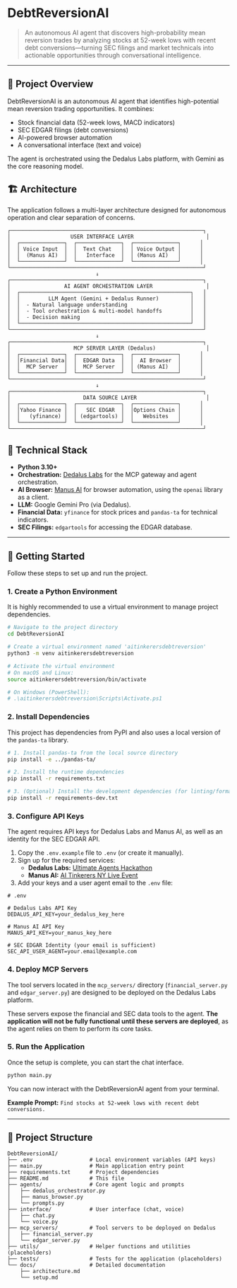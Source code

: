 # DebtReversionAI

> An autonomous AI agent that discovers high-probability mean reversion trades by analyzing stocks at 52-week lows with recent debt conversions—turning SEC filings and market technicals into actionable opportunities through conversational intelligence.

---

## 🎯 Project Overview

DebtReversionAI is an autonomous AI agent that identifies high-potential mean reversion trading opportunities. It combines:
- Stock financial data (52-week lows, MACD indicators)
- SEC EDGAR filings (debt conversions)
- AI-powered browser automation
- A conversational interface (text and voice)

The agent is orchestrated using the Dedalus Labs platform, with Gemini as the core reasoning model.

## 🏗️ Architecture

The application follows a multi-layer architecture designed for autonomous operation and clear separation of concerns.

```
┌─────────────────────────────────────────────────────────────┐
│                   USER INTERFACE LAYER                       │
│  ┌──────────────┐  ┌──────────────┐  ┌──────────────┐      │
│  │ Voice Input  │  │  Text Chat   │  │ Voice Output │      │
│  │  (Manus AI)  │  │   Interface  │  │ (Manus AI)   │      │
│  └──────────────┘  └──────────────┘  └──────────────┘      │
└─────────────────────────────────────────────────────────────┘
                            ↓
┌─────────────────────────────────────────────────────────────┐
│                 AI AGENT ORCHESTRATION LAYER                 │
│  ┌──────────────────────────────────────────────────────┐   │
│  │         LLM Agent (Gemini + Dedalus Runner)          │   │
│  │  - Natural language understanding                    │   │
│  │  - Tool orchestration & multi-model handoffs         │   │
│  │  - Decision making                                   │   │
│  └──────────────────────────────────────────────────────┘   │
└─────────────────────────────────────────────────────────────┘
                            ↓
┌─────────────────────────────────────────────────────────────┐
│                    MCP SERVER LAYER (Dedalus)                │
│  ┌──────────────┐  ┌──────────────┐  ┌──────────────┐      │
│  │Financial Data│  │  EDGAR Data  │  │  AI Browser  │      │
│  │  MCP Server  │  │  MCP Server  │  │ (Manus AI)   │      │
│  └──────────────┘  └──────────────┘  └──────────────┘      │
└─────────────────────────────────────────────────────────────┘
                            ↓
┌─────────────────────────────────────────────────────────────┐
│                       DATA SOURCE LAYER                      │
│  ┌──────────────┐  ┌──────────────┐  ┌──────────────┐      │
│  │Yahoo Finance │  │   SEC EDGAR  │  │Options Chain │      │
│  │   (yfinance) │  │ (edgartools) │  │   Websites   │      │
│  └──────────────┘  └──────────────┘  └──────────────┘      │
└─────────────────────────────────────────────────────────────┘
```

## 🔧 Technical Stack

- **Python 3.10+**
- **Orchestration:** [Dedalus Labs](https://www.dedaluslabs.ai/) for the MCP gateway and agent orchestration.
- **AI Browser:** [Manus AI](https://manus.im/) for browser automation, using the `openai` library as a client.
- **LLM:** Google Gemini Pro (via Dedalus).
- **Financial Data:** `yfinance` for stock prices and `pandas-ta` for technical indicators.
- **SEC Filings:** `edgartools` for accessing the EDGAR database.

---

## 🚀 Getting Started

Follow these steps to set up and run the project.

### 1. Create a Python Environment

It is highly recommended to use a virtual environment to manage project dependencies.

```bash
# Navigate to the project directory
cd DebtReversionAI

# Create a virtual environment named 'aitinkerersdebtreversion'
python3 -m venv aitinkerersdebtreversion

# Activate the virtual environment
# On macOS and Linux:
source aitinkerersdebtreversion/bin/activate

# On Windows (PowerShell):
# .\aitinkerersdebtreversion\Scripts\Activate.ps1
```

### 2. Install Dependencies

This project has dependencies from PyPI and also uses a local version of the `pandas-ta` library.

```bash
# 1. Install pandas-ta from the local source directory
pip install -e ../pandas-ta/

# 2. Install the runtime dependencies
pip install -r requirements.txt

# 3. (Optional) Install the development dependencies (for linting/formatting)
pip install -r requirements-dev.txt
```

### 3. Configure API Keys

The agent requires API keys for Dedalus Labs and Manus AI, as well as an identity for the SEC EDGAR API.

1.  Copy the `.env.example` file to `.env` (or create it manually).
2.  Sign up for the required services:
    *   **Dedalus Labs:** [Ultimate Agents Hackathon](https://www.dedaluslabs.ai/ultimate-agents-hackathon)
    *   **Manus AI:** [AI Tinkerers NY Live Event](https://manus.im/live-events/AITinkerersNY)
3.  Add your keys and a user agent email to the `.env` file:

```env
# .env

# Dedalus Labs API Key
DEDALUS_API_KEY=your_dedalus_key_here

# Manus AI API Key
MANUS_API_KEY=your_manus_key_here

# SEC EDGAR Identity (your email is sufficient)
SEC_API_USER_AGENT=your.email@example.com
```

### 4. Deploy MCP Servers

The tool servers located in the `mcp_servers/` directory (`financial_server.py` and `edgar_server.py`) are designed to be deployed on the Dedalus Labs platform.

These servers expose the financial and SEC data tools to the agent. **The application will not be fully functional until these servers are deployed**, as the agent relies on them to perform its core tasks.

### 5. Run the Application

Once the setup is complete, you can start the chat interface.

```bash
python main.py
```

You can now interact with the DebtReversionAI agent from your terminal.

**Example Prompt:**
`Find stocks at 52-week lows with recent debt conversions.`

---

## 📁 Project Structure

```
DebtReversionAI/
├── .env                  # Local environment variables (API keys)
├── main.py               # Main application entry point
├── requirements.txt      # Project dependencies
├── README.md             # This file
├── agents/               # Core agent logic and prompts
│   ├── dedalus_orchestrator.py
│   ├── manus_browser.py
│   └── prompts.py
├── interface/            # User interface (chat, voice)
│   ├── chat.py
│   └── voice.py
├── mcp_servers/          # Tool servers to be deployed on Dedalus
│   ├── financial_server.py
│   └── edgar_server.py
├── utils/                # Helper functions and utilities (placeholders)
├── tests/                # Tests for the application (placeholders)
└── docs/                 # Detailed documentation
    ├── architecture.md
    └── setup.md
```
